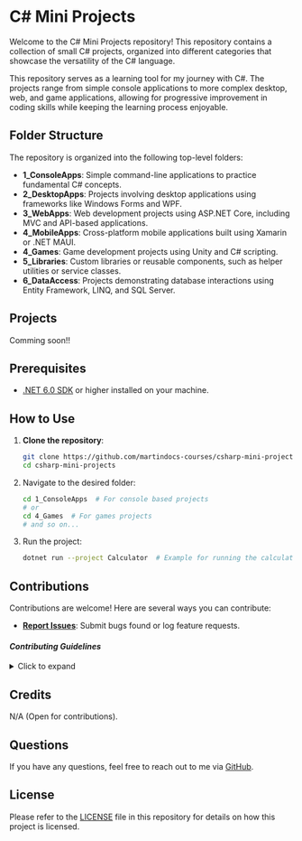 # C# Mini Projects

Welcome to the C# Mini Projects repository! This repository contains a collection of small C# projects, organized into different categories that showcase the versatility of the C# language.

This repository serves as a learning tool for my journey with C#. The projects range from simple console applications to more complex desktop, web, and game applications, allowing for progressive improvement in coding skills while keeping the learning process enjoyable.

## Folder Structure

The repository is organized into the following top-level folders:

- **1_ConsoleApps**: Simple command-line applications to practice fundamental C# concepts.
- **2_DesktopApps**: Projects involving desktop applications using frameworks like Windows Forms and WPF.
- **3_WebApps**: Web development projects using ASP.NET Core, including MVC and API-based applications.
- **4_MobileApps**: Cross-platform mobile applications built using Xamarin or .NET MAUI.
- **4_Games**: Game development projects using Unity and C# scripting.
- **5_Libraries**: Custom libraries or reusable components, such as helper utilities or service classes.
- **6_DataAccess**: Projects demonstrating database interactions using Entity Framework, LINQ, and SQL Server.

## Projects

Comming soon!!
<!-- ### Console Apps -->
<!-- ### Desktop Apps -->
<!-- ### Web Apps -->
<!-- ### Games -->
<!-- ### Libraries -->
<!-- ### Data Access -->

## Prerequisites

- [.NET 6.0 SDK](https://dotnet.microsoft.com/download/dotnet/6.0) or higher installed on your machine.

## How to Use

1. **Clone the repository**:
   ```bash
   git clone https://github.com/martindocs-courses/csharp-mini-projects.git
   cd csharp-mini-projects
   ```
2. Navigate to the desired folder:
   ```bash
   cd 1_ConsoleApps  # For console based projects
   # or
   cd 4_Games  # For games projects
   # and so on...
   ```
3. Run the project:
   ```bash
   dotnet run --project Calculator  # Example for running the calculator project in the ConsoleApps folder
   ```

## Contributions

Contributions are welcome! Here are several ways you can contribute:

- **[Report Issues](https://github.com/martindocs-courses/csharp-mini-projects/issues)**: Submit bugs found or log feature requests.

#### *Contributing Guidelines*

<details closed>
<summary>Click to expand</summary>

1. **Fork the Repository**: Start by forking the project repository to your GitHub account.
2. **Clone Locally**: Clone the forked repository to your local machine using a Git client.
   ```sh
   git clone <your-forked-repo-url>
   ```
3. **Create a New Branch**: Always work on a new branch, giving it a descriptive name.
   ```sh
   git checkout -b new-feature-x
   ```

4. **Make Your Changes**: Develop and test your changes locally.
5. **Add Changes to Staging Area**:
   ```sh
   git add -A 
   ```
6. **Commit Your Changes**: Commit with a clear and concise message describing your updates.
   ```sh
   git commit -m 'Implemented new feature x.'
   ```
7. **Push to GitHub**: Push the changes to your forked repository.
   ```sh
   git push origin new-feature-x
   ```
8. **Submit a Pull Request**: Create a PR against the original project repository. Clearly describe the changes and their motivations.

  Once your PR is reviewed and approved, it will be merged into the main branch.

9. **Switch Back to Main Branch and Pull Sync with Main**: If you wish to work on a new feature/change, switch back to the main branch and sync with the latest changes.
  ```sh
  git checkout main
  git pull origin main
  ```
10. **Repeat the Process if Necessary**: Start from point 3 onwards.

</details>


## Credits

N/A (Open for contributions).

## Questions
If you have any questions, feel free to reach out to me via [GitHub](https://github.com/martindocs).

## License

Please refer to the [LICENSE](./LICENSE.md) file in this repository for details on how this project is licensed.
